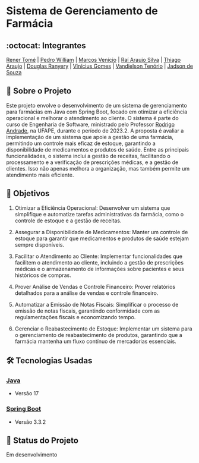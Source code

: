 # Sistema de Gerenciamento de Farmácia
## :octocat: Integrantes
[Rener Tomé]() | [Pedro William](https://github.com/pedrowillliam) | [Marcos Venício](https://github.com/MarcosNascimento46) | [Raí Araujo Silva](https://github.com/RaiAraujo30) | [Thiago Araujo](https://github.com/TiggasAraujo) | [Douglas Ranyery](https://github.com/DougM244) | [Vinícius Gomes]() | [Vandielson Tenório](https://github.com/Vandielson) | [Jadson de Souza](https://github.com/JadsonSS12)
## :page_with_curl: Sobre o Projeto

Este projeto envolve o desenvolvimento de um sistema de gerenciamento para farmácias em Java com Spring Boot, focado em otimizar a eficiência operacional e melhorar o atendimento ao cliente. O sistema é parte do curso de Engenharia de Software, ministrado pelo Professor [Rodrigo Andrade](https://github.com/rcaa), na UFAPE, durante o período de 2023.2. A proposta é avaliar a implementação de um sistema que apoie a gestão de uma farmácia, permitindo um controle mais eficaz de estoque, garantindo a disponibilidade de medicamentos e produtos de saúde. Entre as principais funcionalidades, o sistema inclui a gestão de receitas, facilitando o processamento e a verificação de prescrições médicas, e a gestão de clientes. Isso não apenas melhora a organização, mas também permite um atendimento mais eficiente.

## :round_pushpin: Objetivos
1. Otimizar a Eficiência Operacional: Desenvolver um sistema que simplifique e automatize tarefas administrativas da farmácia, como o controle de estoque e a gestão de receitas.
   
2. Assegurar a Disponibilidade de Medicamentos: Manter um controle de estoque para garantir que medicamentos e produtos de saúde estejam sempre disponíveis.
   
3. Facilitar o Atendimento ao Cliente: Implementar funcionalidades que facilitem o atendimento ao cliente, incluindo a gestão de prescrições médicas e o armazenamento de informações sobre pacientes e seus históricos de compras.
   
4. Prover Análise de Vendas e Controle Financeiro: Prover relatórios detalhados para a análise de vendas e controle financeiro.
   
5. Automatizar a Emissão de Notas Fiscais: Simplificar o processo de emissão de notas fiscais, garantindo conformidade com as regulamentações fiscais e economizando tempo.
    
6. Gerenciar o Reabastecimento de Estoque: Implementar um sistema para o gerenciamento de reabastecimento de produtos, garantindo que a farmácia mantenha um fluxo contínuo de mercadorias essenciais.

## :hammer_and_wrench: Tecnologias Usadas
### [Java](https://www.oracle.com/br/java/technologies/downloads/)
*   Versão 17
### [Spring Boot](https://spring.io/projects/spring-boot)
*   Versão 3.3.2
## :construction: Status do Projeto
Em desenvolvimento
